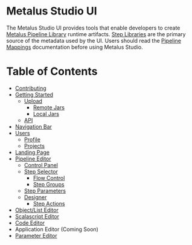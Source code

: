 # Metalus Studio UI
The Metalus Studio UI provides tools that enable developers to create [Metalus Pipeline Library](https://github.com/Acxiom/metalus) 
runtime artifacts. [Step Libraries](https://github.com/Acxiom/metalus/blob/master/docs/step-libraries.md) are the primary source of the 
metadata used by the UI. Users should read the [Pipeline Mappings](https://github.com/Acxiom/metalus/blob/master/docs/parameter-mapping.md) documentation before using Metalus Studio.

# Table of Contents
* [Contributing](contributing.md)
* [Getting Started](getting-started.md)
    * [Upload](upload.md)
        * [Remote Jars](upload.md#remote-jars)
        * [Local Jars](upload.md#local-jars)
    * [API](api.md)
* [Navigation Bar](navigation-bar.md)
* [Users](users.md)
    * [Profile](profile.md)
    * [Projects](projects.md)
* [Landing Page](getting-started.md#landing-screen)
* [Pipeline Editor](pipeline-editor.md)
    * [Control Panel](pipeline-editor-control-panel.md)
    * [Step Selector](step-selector.md)
        * [Flow Control](step-selector.md#flow-control-steps)
        * [Step Groups](step-selector.md#step-groups)
    * [Step Parameters](step-parameters.md)
    * [Designer](pipeline-editor-designer.md)
        * [Step Actions](pipeline-editor-designer.md#actions)
* [Object/List Editor](object-editor.md)
* [Scalascript Editor](scala-script-editor.md)
* [Code Editor](code-editor.md)
* Application Editor (Coming Soon)
* [Parameter Editor](docs/parameter-editor.md)
